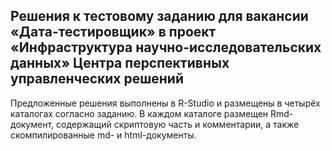 Решения к тестовому заданию для вакансии «Дата-тестировщик» в проект «Инфраструктура научно-исследовательских данных» Центра перспективных управленческих решений
-----------------------------------------------------------------------------------------------------------------------------------------------------------------

Предложенные решения выполнены в R-Studio и размещены в четырёх
каталогах согласно заданию. В каждом каталоге размещен Rmd-документ,
содержащий скриптовую часть и комментарии, а также скомпилированные md-
и html-документы.

